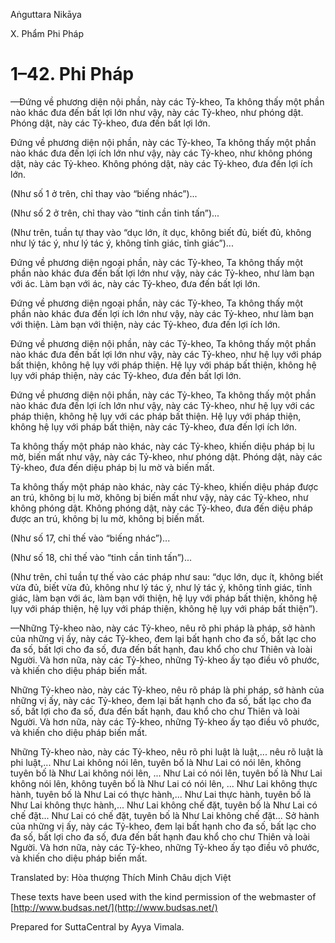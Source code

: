 Aṅguttara Nikāya

X. Phẩm Phi Pháp

# 1–42. Phi Pháp

—Ðứng về phương diện nội phần, này các Tỷ-kheo, Ta không thấy một phần nào khác đưa đến bất lợi lớn như vậy, này các Tỷ-kheo, như phóng dật. Phóng dật, này các Tỷ-kheo, đưa đến bất lợi lớn.

Ðứng về phương diện nội phần, này các Tỷ-kheo, Ta không thấy một phần nào khác đưa đến lợi ích lớn như vậy, này các Tỷ-kheo, như không phóng dật, này các Tỷ-kheo. Không phóng dật, này các Tỷ-kheo, đưa đến lợi ích lớn.

(Như số 1 ở trên, chỉ thay vào “biếng nhác”)...

(Như số 2 ở trên, chỉ thay vào “tinh cần tinh tấn”)...

(Như trên, tuần tự thay vào “dục lớn, ít dục, không biết đủ, biết đủ, không như lý tác ý, như lý tác ý, không tỉnh giác, tỉnh giác”)...

Ðứng về phương diện ngoại phần, này các Tỷ-kheo, Ta không thấy một phần nào khác đưa đến bất lợi lớn như vậy, này các Tỷ-kheo, như làm bạn với ác. Làm bạn với ác, này các Tỷ-kheo, đưa đến bất lợi lớn.

Ðứng về phương diện ngoại phần, này các Tỷ-kheo, Ta không thấy một phần nào khác đưa đến lợi ích lớn như vậy, này các Tỷ-kheo, như làm bạn với thiện. Làm bạn với thiện, này các Tỷ-kheo, đưa đến lợi ích lớn.

Ðứng về phương diện nội phần, này các Tỷ-kheo, Ta không thấy một phần nào khác đưa đến bất lợi lớn như vậy, này các Tỷ-kheo, như hệ lụy với pháp bất thiện, không hệ lụy với pháp thiện. Hệ lụy với pháp bất thiện, không hệ lụy với pháp thiện, này các Tỷ-kheo, đưa đến bất lợi lớn.

Ðứng về phương diện nội phần, này các Tỷ-kheo, Ta không thấy một phần nào khác đưa đến lợi ích lớn như vậy, này các Tỷ-kheo, như hệ lụy với các pháp thiện, không hệ lụy với các pháp bất thiện. Hệ lụy với pháp thiện, không hệ lụy với pháp bất thiện, này các Tỷ-kheo, đưa đến lợi ích lớn.

Ta không thấy một pháp nào khác, này các Tỷ-kheo, khiến diệu pháp bị lu mờ, biến mất như vậy, này các Tỷ-kheo, như phóng dật. Phóng dật, này các Tỷ-kheo, đưa đến diệu pháp bị lu mờ và biến mất.

Ta không thấy một pháp nào khác, này các Tỷ-kheo, khiến diệu pháp được an trú, không bị lu mờ, không bị biến mất như vậy, này các Tỷ-kheo, như không phóng dật. Không phóng dật, này các Tỷ-kheo, đưa đến diệu pháp được an trú, không bị lu mờ, không bị biến mất.

(Như số 17, chỉ thế vào “biếng nhác”)...

(Như số 18, chỉ thế vào “tinh cần tinh tấn”)...

(Như trên, chỉ tuần tự thế vào các pháp như sau: “dục lớn, dục ít, không biết vừa đủ, biết vừa đủ, không như lý tác ý, như lý tác ý, không tỉnh giác, tỉnh giác, làm bạn với ác, làm bạn với thiện, hệ lụy với pháp bất thiện, không hệ lụy với pháp thiện, hệ lụy với pháp thiện, không hệ lụy với pháp bất thiện”).

—Những Tỷ-kheo nào, này các Tỷ-kheo, nêu rõ phi pháp là pháp, sở hành của những vị ấy, này các Tỷ-kheo, đem lại bất hạnh cho đa số, bất lạc cho đa số, bất lợi cho đa số, đưa đến bất hạnh, đau khổ cho chư Thiên và loài Người. Và hơn nữa, này các Tỷ-kheo, những Tỷ-kheo ấy tạo điều vô phước, và khiến cho diệu pháp biến mất.

Những Tỷ-kheo nào, này các Tỷ-kheo, nêu rõ pháp là phi pháp, sở hành của những vị ấy, này các Tỷ-kheo, đem lại bất hạnh cho đa số, bất lạc cho đa số, bất lợi cho đa số, đưa đến bất hạnh, đau khổ cho chư Thiên và loài Người. Và hơn nữa, này các Tỷ-kheo, những Tỷ-kheo ấy tạo điều vô phước, và khiến cho diệu pháp biến mất.

Những Tỷ-kheo nào, này các Tỷ-kheo, nêu rõ phi luật là luật,... nêu rõ luật là phi luật,... Như Lai không nói lên, tuyên bố là Như Lai có nói lên, không tuyên bố là Như Lai không nói lên, ... Như Lai có nói lên, tuyên bố là Như Lai không nói lên, không tuyên bố là Như Lai có nói lên, ... Như Lai không thực hành, tuyên bố là Như Lai có thực hành,... Như Lai thực hành, tuyên bố là Như Lai không thực hành,... Như Lai không chế đặt, tuyên bố là Như Lai có chế đặt... Như Lai có chế đặt, tuyên bố là Như Lai không chế đặt... Sở hành của những vị ấy, này các Tỷ-kheo, đem lại bất hạnh cho đa số, bất lạc cho đa số, bất lợi cho đa số, đưa đến bất hạnh đau khổ cho chư Thiên và loài Người. Và hơn nữa, này các Tỷ-kheo, những Tỷ-kheo ấy tạo điều vô phước, và khiến cho diệu pháp biến mất.

Translated by: Hòa thượng Thích Minh Châu dịch Việt

These texts have been used with the kind permission of the webmaster of [http://www.budsas.net/](http://www.budsas.net/)

Prepared for SuttaCentral by Ayya Vimala.